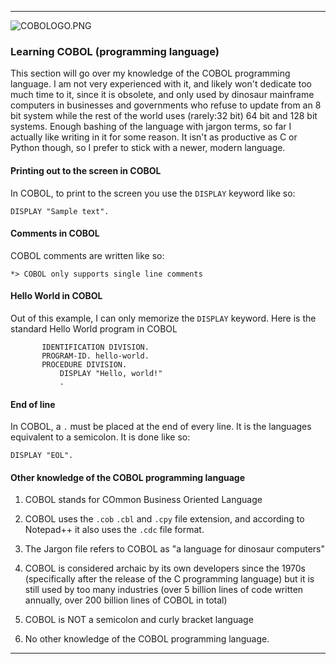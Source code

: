 
***

![COBOLOGO.PNG](/COBOLOGO.PNG)

### Learning COBOL (programming language)

This section will go over my knowledge of the COBOL programming language. I am not very experienced with it, and likely won't dedicate too much time to it, since it is obsolete, and only used by dinosaur mainframe computers in businesses and governments who refuse to update from an 8 bit system while the rest of the world uses (rarely:32 bit) 64 bit and 128 bit systems. Enough bashing of the language with jargon terms, so far I actually like writing in it for some reason. It isn't as productive as C or Python though, so I prefer to stick with a newer, modern language.

#### Printing out to the screen in COBOL

In COBOL, to print to the screen you use the `DISPLAY` keyword like so:

```cobol
DISPLAY "Sample text".
```

#### Comments in COBOL

COBOL comments are written like so:

```cobol
*> COBOL only supports single line comments
```

#### Hello World in COBOL

Out of this example, I can only memorize the `DISPLAY` keyword. Here is the standard Hello World program in COBOL

```cobol
       IDENTIFICATION DIVISION.
       PROGRAM-ID. hello-world.
       PROCEDURE DIVISION.
           DISPLAY "Hello, world!"
           .
```

#### End of line

In COBOL, a `.` must be placed at the end of every line. It is the languages equivalent to a semicolon. It is done like so:

```cobol
DISPLAY "EOL".
```

#### Other knowledge of the COBOL programming language

1. COBOL stands for COmmon Business Oriented Language

2. COBOL uses the `.cob` `.cbl` and `.cpy` file extension, and according to Notepad++ it also uses the `.cdc` file format.

3. The Jargon file refers to COBOL as "a language for dinosaur computers"

4. COBOL is considered archaic by its own developers since the 1970s (specifically after the release of the C programming language) but it is still used by too many industries (over 5 billion lines of code written annually, over 200 billion lines of COBOL in total)

5. COBOL is NOT a semicolon and curly bracket language

6. No other knowledge of the COBOL programming language.

***

